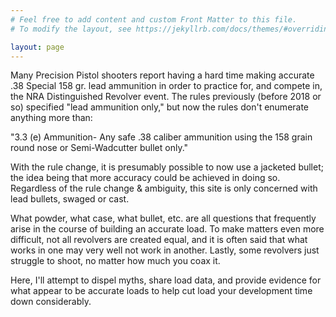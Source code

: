 ```yaml
---
# Feel free to add content and custom Front Matter to this file.
# To modify the layout, see https://jekyllrb.com/docs/themes/#overriding-theme-defaults

layout: page
---
```

Many Precision Pistol shooters report having a hard time making accurate .38 Special 158 gr. lead ammunition in order to practice for, and compete in, the NRA Distinguished Revolver event. The rules previously (before 2018 or so) specified "lead ammunition only," but now the rules don't enumerate anything more than:

"3.3 (e)  Ammunition-  Any  safe  .38  caliber  ammunition  using  the  158 grain round nose or Semi-Wadcutter bullet only."

With the rule change, it is presumably possible to now use a jacketed bullet; the idea being that more accuracy could be achieved in doing so. Regardless of the rule change & ambiguity, this site is only concerned with lead bullets, swaged or cast.  

What powder, what case, what bullet, etc. are all questions that frequently arise in the course of building an accurate load. To make matters even more difficult, not all revolvers are created equal, and it is often said that what works in one may very well not work in another. Lastly, some revolvers just struggle to shoot, no matter how much you coax it.

Here, I'll attempt to dispel myths, share load data, and provide evidence
for what appear to be accurate loads to help cut load your development time down considerably.
